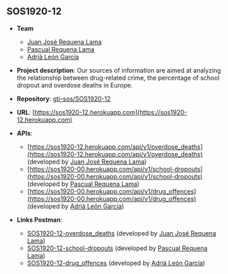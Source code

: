 ## SOS1920-12

- **Team**
  - [Juan José Requena Lama](https://github.com/wuaho)
  - [Pascual Requena Lama](https://github.com/Requena115)
  - [Adrià León García](https://github.com/Adrleogar)
- **Project description**: Our sources of information are aimed at analyzing the relationship between drug-related crime, the percentage of school dropout and overdose deaths in Europe.
- **Repository**: [gti-sos/SOS1920-12](https://github.com/gti-sos/SOS1920-12)
- **URL**: [https://sos1920-12.herokuapp.com](https://sos1920-12.herokuapp.com)
-  **APIs**:
    - [https://sos1920-12.herokuapp.com/api/v1/overdose_deaths](https://sos1920-12.herokuapp.com/api/v1/overdose_deaths) (developed by [Juan José Requena Lama](https://github.com/wuaho))
    - [https://sos1920-00.herokuapp.com/api/v1/school-dropouts](https://sos1920-00.herokuapp.com/api/v1/school-dropouts) (developed by [Pascual Requena Lama](https://github.com/Requena115))
    - [https://sos1920-00.herokuapp.com/api/v1/drug_offences](https://sos1920-00.herokuapp.com/api/v1/drug_offences) (developed by [Adrià León García](https://github.com/Adrleogar))

-  **Links Postman**:
	- [SOS1920-12-overdose_deaths](https://documenter.getpostman.com/view/10637417/SzYT6hqp) (developed by [Juan José Requena Lama](https://github.com/wuaho))
    - [SOS1920-12-school-dropouts](https://documenter.getpostman.com/view/) (developed by [Pascual Requena Lama](https://github.com/Requena115))
    - [SOS1920-12-drug_offences](https://documenter.getpostman.com/view/395479/SzYUaMeA) (developed by [Adrià León García](https://github.com/Adrleogar))
